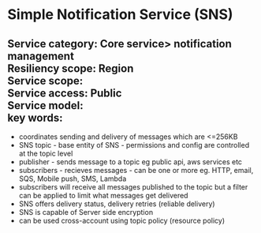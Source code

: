# Simple Notification Service (SNS)  
**Service category:** Core service> notification management  
**Resiliency scope:** Region  
**Service scope:**   
**Service access:** Public  
**Service model:**  
**key words:**   
---
* coordinates sending and delivery of messages which are <=256KB  
* SNS topic - base entity of SNS - permissions and config are controlled at the topic level  
* publisher - sends message to a topic eg public api, aws services etc  
* subscribers - recieves messages - can be one or more eg. HTTP, email, SQS, Mobile push, SMS, Lambda  
* subscribers will receive all messages published to the topic but a filter can be applied to limit what messages get delivered  
* SNS offers delivery status, delivery retries (reliable delivery)  
* SNS is capable of Server side encryption  
* can be used cross-account using topic policy (resource policy)  
